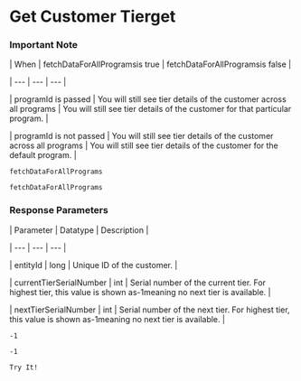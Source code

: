 # Get Customer Tierget

### Important Note

| When | fetchDataForAllProgramsis true | fetchDataForAllProgramsis false |

| --- | --- | --- |

| programId is passed | You will still see tier details of the customer across all programs | You will still see tier details of the customer for that particular program. |

| programId is not passed | You will still see tier details of the customer across all programs | You will still see tier details of the customer for the default program. |



`fetchDataForAllPrograms`

`fetchDataForAllPrograms`

### Response Parameters

| Parameter | Datatype | Description |

| --- | --- | --- |

| entityId | long | Unique ID of the customer. |

| currentTierSerialNumber | int | Serial number of the current tier. For highest tier, this value is shown as-1meaning no next tier is available. |

| nextTierSerialNumber | int | Serial number of the next tier. For highest tier, this value is shown as-1meaning no next tier is available. |



`-1`

`-1`

`Try It!`